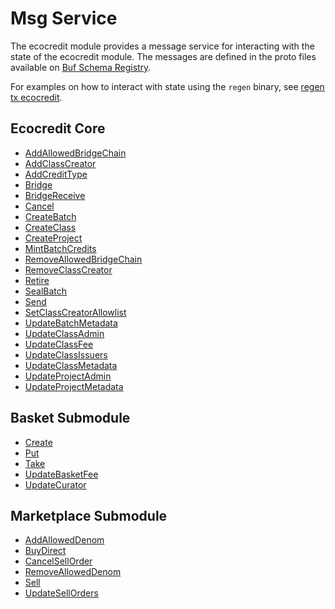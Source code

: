# Msg Service

The ecocredit module provides a message service for interacting with the state of the ecocredit module. The messages are defined in the proto files available on [Buf Schema Registry](https://buf.build/regen/regen-ledger).

For examples on how to interact with state using the `regen` binary, see [regen tx ecocredit](../../commands/regen_tx_ecocredit.md).

## Ecocredit Core

<!-- listed alphabetically -->

- [AddAllowedBridgeChain](https://buf.build/regen/regen-ledger/docs/main:regen.ecocredit.v1#regen.ecocredit.v1.Msg.AddAllowedBridgeChain)
- [AddClassCreator](https://buf.build/regen/regen-ledger/docs/main:regen.ecocredit.v1#regen.ecocredit.v1.Msg.AddClassCreator)
- [AddCreditType](https://buf.build/regen/regen-ledger/docs/main:regen.ecocredit.v1#regen.ecocredit.v1.Msg.AddCreditType)
- [Bridge](https://buf.build/regen/regen-ledger/docs/main:regen.ecocredit.v1#regen.ecocredit.v1.Msg.Bridge)
- [BridgeReceive](https://buf.build/regen/regen-ledger/docs/main:regen.ecocredit.v1#regen.ecocredit.v1.Msg.BridgeReceive)
- [Cancel](https://buf.build/regen/regen-ledger/docs/main:regen.ecocredit.v1#regen.ecocredit.v1.Msg.Cancel)
- [CreateBatch](https://buf.build/regen/regen-ledger/docs/main:regen.ecocredit.v1#regen.ecocredit.v1.Msg.CreateBatch)
- [CreateClass](https://buf.build/regen/regen-ledger/docs/main:regen.ecocredit.v1#regen.ecocredit.v1.Msg.CreateClass)
- [CreateProject](https://buf.build/regen/regen-ledger/docs/main:regen.ecocredit.v1#regen.ecocredit.v1.Msg.CreateProject)
- [MintBatchCredits](https://buf.build/regen/regen-ledger/docs/main:regen.ecocredit.v1#regen.ecocredit.v1.Msg.MintBatchCredits)
- [RemoveAllowedBridgeChain](https://buf.build/regen/regen-ledger/docs/main:regen.ecocredit.v1#regen.ecocredit.v1.Msg.RemoveAllowedBridgeChain)
- [RemoveClassCreator](https://buf.build/regen/regen-ledger/docs/main:regen.ecocredit.v1#regen.ecocredit.v1.Msg.RemoveClassCreator)
- [Retire](https://buf.build/regen/regen-ledger/docs/main:regen.ecocredit.v1#regen.ecocredit.v1.Msg.Retire)
- [SealBatch](https://buf.build/regen/regen-ledger/docs/main:regen.ecocredit.v1#regen.ecocredit.v1.Msg.SealBatch)
- [Send](https://buf.build/regen/regen-ledger/docs/main:regen.ecocredit.v1#regen.ecocredit.v1.Msg.Send)
- [SetClassCreatorAllowlist](https://buf.build/regen/regen-ledger/docs/main:regen.ecocredit.v1#regen.ecocredit.v1.Msg.SetClassCreatorAllowlist)
- [UpdateBatchMetadata](https://buf.build/regen/regen-ledger/docs/main:regen.ecocredit.v1#regen.ecocredit.v1.Msg.UpdateBatchMetadata)
- [UpdateClassAdmin](https://buf.build/regen/regen-ledger/docs/main:regen.ecocredit.v1#regen.ecocredit.v1.Msg.UpdateClassAdmin)
- [UpdateClassFee](https://buf.build/regen/regen-ledger/docs/main:regen.ecocredit.v1#regen.ecocredit.v1.Msg.UpdateClassFee)
- [UpdateClassIssuers](https://buf.build/regen/regen-ledger/docs/main:regen.ecocredit.v1#regen.ecocredit.v1.Msg.UpdateClassIssuers)
- [UpdateClassMetadata](https://buf.build/regen/regen-ledger/docs/main:regen.ecocredit.v1#regen.ecocredit.v1.Msg.UpdateClassMetadata)
- [UpdateProjectAdmin](https://buf.build/regen/regen-ledger/docs/main:regen.ecocredit.v1#regen.ecocredit.v1.Msg.UpdateProjectAdmin)
- [UpdateProjectMetadata](https://buf.build/regen/regen-ledger/docs/main:regen.ecocredit.v1#regen.ecocredit.v1.Msg.UpdateProjectMetadata)

## Basket Submodule

<!-- listed alphabetically -->

- [Create](https://buf.build/regen/regen-ledger/docs/main:regen.ecocredit.basket.v1#regen.ecocredit.basket.v1.Msg.Create)
- [Put](https://buf.build/regen/regen-ledger/docs/main:regen.ecocredit.basket.v1#regen.ecocredit.basket.v1.Msg.Put)
- [Take](https://buf.build/regen/regen-ledger/docs/main:regen.ecocredit.basket.v1#regen.ecocredit.basket.v1.Msg.Take)
- [UpdateBasketFee](https://buf.build/regen/regen-ledger/docs/main:regen.ecocredit.basket.v1#regen.ecocredit.basket.v1.Msg.UpdateBasketFee)
- [UpdateCurator](https://buf.build/regen/regen-ledger/docs/main:regen.ecocredit.basket.v1#regen.ecocredit.basket.v1.Msg.UpdateCurator)

## Marketplace Submodule

<!-- listed alphabetically -->

- [AddAllowedDenom](https://buf.build/regen/regen-ledger/docs/main:regen.ecocredit.marketplace.v1#regen.ecocredit.marketplace.v1.Msg.AddAllowedDenom)
- [BuyDirect](https://buf.build/regen/regen-ledger/docs/main:regen.ecocredit.marketplace.v1#regen.ecocredit.marketplace.v1.Msg.BuyDirect)
- [CancelSellOrder](https://buf.build/regen/regen-ledger/docs/main:regen.ecocredit.marketplace.v1#regen.ecocredit.marketplace.v1.Msg.CancelSellOrder)
- [RemoveAllowedDenom](https://buf.build/regen/regen-ledger/docs/main:regen.ecocredit.marketplace.v1#regen.ecocredit.marketplace.v1.Msg.RemoveAllowedDenom)
- [Sell](https://buf.build/regen/regen-ledger/docs/main:regen.ecocredit.marketplace.v1#regen.ecocredit.marketplace.v1.Msg.Sell)
- [UpdateSellOrders](https://buf.build/regen/regen-ledger/docs/main:regen.ecocredit.marketplace.v1#regen.ecocredit.marketplace.v1.Msg.UpdateSellOrders)
